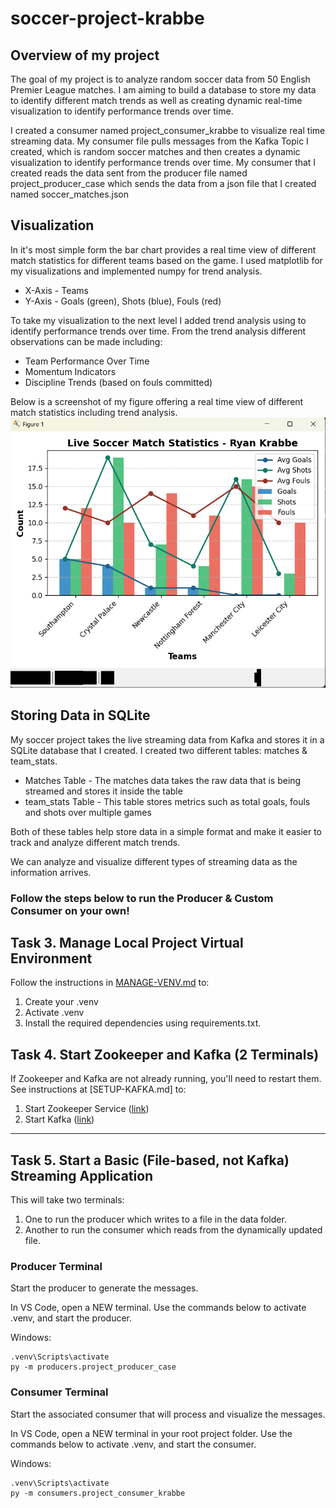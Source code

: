 # soccer-project-krabbe

## Overview of my project

The goal of my project is to analyze random soccer data from 50 English Premier League matches. I am aiming to build a database to store my data to identify different match trends as well as creating dynamic real-time visualization to identify performance trends over time.

I created a consumer named project_consumer_krabbe to visualize real time streaming data. My consumer file pulls messages from the Kafka Topic I created, which is random soccer matches and then creates a dynamic visualization to identify performance trends over time. My consumer that I created reads the data sent from the producer file named project_producer_case which sends the data from a json file that I created named soccer_matches.json

## Visualization
In it's most simple form the bar chart provides a real time view of different match statistics for different teams based on the game. I used matplotlib for my visualizations and implemented numpy for trend analysis.
- X-Axis - Teams
- Y-Axis - Goals (green), Shots (blue), Fouls (red)

To take my visualization to the next level I added trend analysis using to identify performance trends over time. From the trend analysis different observations can be made including:
- Team Performance Over Time
- Momentum Indicators
- Discipline Trends (based on fouls committed)

Below is a screenshot of my figure offering a real time view of different match statistics including trend analysis.
![Real Time Visualization](assets/Screenshot_2025-02-18_143408.png)

## Storing Data in SQLite
My soccer project takes the live streaming data from Kafka and stores it in a SQLite database that I created. I created two different tables: matches & team_stats.
- Matches Table - The matches data takes the raw data that is being streamed and stores it inside the table
- team_stats Table - This table stores metrics such as total goals, fouls and shots over multiple games

Both of these tables help store data in a simple format and make it easier to track and analyze different match trends.

We can analyze and visualize different types of streaming data as the information arrives.

### Follow the steps below to run the Producer & Custom Consumer on your own!

## Task 3. Manage Local Project Virtual Environment

Follow the instructions in [MANAGE-VENV.md](https://github.com/denisecase/buzzline-01-case/docs/MANAGE-VENV.md) to:
1. Create your .venv
2. Activate .venv
3. Install the required dependencies using requirements.txt.

## Task 4. Start Zookeeper and Kafka (2 Terminals)

If Zookeeper and Kafka are not already running, you'll need to restart them.
See instructions at [SETUP-KAFKA.md] to:

1. Start Zookeeper Service ([link](https://github.com/denisecase/buzzline-02-case/blob/main/docs/SETUP-KAFKA.md#step-7-start-zookeeper-service-terminal-1))
2. Start Kafka ([link](https://github.com/denisecase/buzzline-02-case/blob/main/docs/SETUP-KAFKA.md#step-8-start-kafka-terminal-2))

---

## Task 5. Start a Basic (File-based, not Kafka) Streaming Application

This will take two terminals:

1. One to run the producer which writes to a file in the data folder. 
2. Another to run the consumer which reads from the dynamically updated file. 

### Producer Terminal

Start the producer to generate the messages. 

In VS Code, open a NEW terminal.
Use the commands below to activate .venv, and start the producer. 

Windows:

```shell
.venv\Scripts\activate
py -m producers.project_producer_case
```

### Consumer Terminal

Start the associated consumer that will process and visualize the messages. 

In VS Code, open a NEW terminal in your root project folder. 
Use the commands below to activate .venv, and start the consumer. 

Windows:
```shell
.venv\Scripts\activate
py -m consumers.project_consumer_krabbe
```


